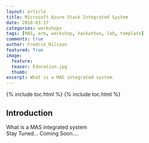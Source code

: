 ```yaml
---
layout: article
title: Microsoft Azure Stack Integrated System
date: 2018-03-27
categories: workshops
tags: [MAS, arm, workshop, hackathon, lab, template]
comments: true
author: Fredrik_Nilsson
featured: True
image:
  feature: 
  teaser: Education.jpg
  thumb: 
excerpt: What is a MAS integrated system.
---
```

{% include toc.html %}
{% include toc.html %}

## Introduction

What is a MAS integrated system  
Stay Tuned... Coming Soon....
